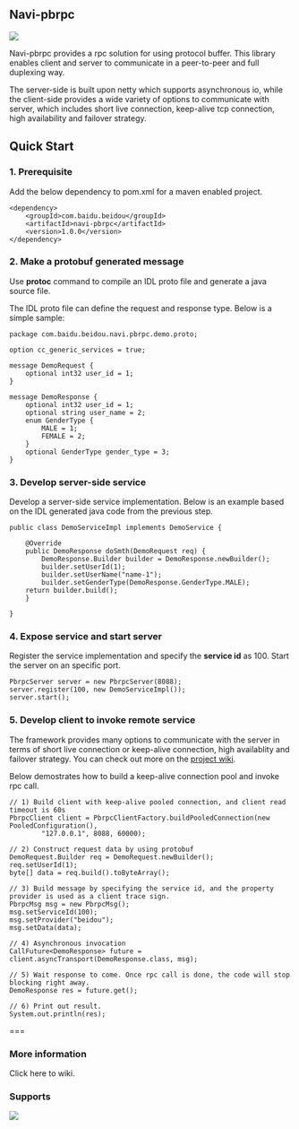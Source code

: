 ## Navi-pbrpc
![](https://api.travis-ci.org/neoremind/navi-pbrpc.svg?branch=master)
Navi-pbrpc provides a rpc solution for using protocol buffer. This library enables client and server to communicate in a peer-to-peer and full duplexing way. The server-side is built upon netty which supports asynchronous io, while the client-side provides a wide variety of options to communicate with server, which includes short live connection, keep-alive tcp connection, high availability and failover strategy.## Quick Start### 1. Prerequisite
Add the below dependency to pom.xml for a maven enabled project.

	<dependency>    	<groupId>com.baidu.beidou</groupId>    	<artifactId>navi-pbrpc</artifactId>    	<version>1.0.0</version>	</dependency>### 2. Make a protobuf generated message
Use **protoc** command to compile an IDL proto file and generate a java source file. 
The IDL proto file can define the request and response type. Below is a simple sample:


```package com.baidu.beidou.navi.pbrpc.demo.proto; option cc_generic_services = true;message DemoRequest {    optional int32 user_id = 1;}message DemoResponse {    optional int32 user_id = 1;    optional string user_name = 2;    enum GenderType {        MALE = 1;        FEMALE = 2;    }      optional GenderType gender_type = 3;}
```### 3. Develop server-side service
Develop a server-side service implementation. Below is an example based on the IDL generated java code from the previous step.    public class DemoServiceImpl implements DemoService {        @Override        public DemoResponse doSmth(DemoRequest req) {            DemoResponse.Builder builder = DemoResponse.newBuilder();            builder.setUserId(1);            builder.setUserName("name-1");            builder.setGenderType(DemoResponse.GenderType.MALE);        return builder.build();        }        }
### 4. Expose service and start server

Register the service implementation and specify the **service id** as 100. 
Start the server on an specific port.```PbrpcServer server = new PbrpcServer(8088);server.register(100, new DemoServiceImpl());server.start();```### 5. Develop client to invoke remote service
The framework provides many options to communicate with the server in terms of short live connection or keep-alive connection, high availablity and failover strategy. You can check out more on the [project wiki](http://).Below demostrates how to build a keep-alive connection pool and invoke rpc call.
```// 1) Build client with keep-alive pooled connection, and client read timeout is 60sPbrpcClient client = PbrpcClientFactory.buildPooledConnection(new PooledConfiguration(),        "127.0.0.1", 8088, 60000);// 2) Construct request data by using protobufDemoRequest.Builder req = DemoRequest.newBuilder();req.setUserId(1);byte[] data = req.build().toByteArray();// 3) Build message by specifying the service id, and the property provider is used as a client trace sign.PbrpcMsg msg = new PbrpcMsg();msg.setServiceId(100);msg.setProvider("beidou");msg.setData(data);// 4) Asynchronous invocationCallFuture<DemoResponse> future = client.asyncTransport(DemoResponse.class, msg);// 5) Wait response to come. Once rpc call is done, the code will stop blocking right away.DemoResponse res = future.get();// 6) Print out result.System.out.println(res);```
===### More information
Click here to wiki.
### Supports ![](http://neoremind.net/imgs/gmail.png)